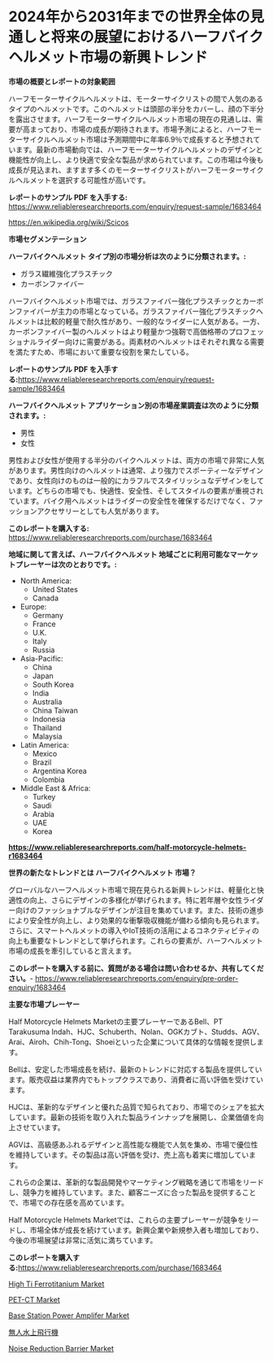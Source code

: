 <p><h1>2024年から2031年までの世界全体の見通しと将来の展望におけるハーフバイクヘルメット市場の新興トレンド</h1></p><p><strong>市場の概要とレポートの対象範囲</strong></p>
<p><p>ハーフモーターサイクルヘルメットは、モーターサイクリストの間で人気のあるタイプのヘルメットです。このヘルメットは頭部の半分をカバーし、顔の下半分を露出させます。ハーフモーターサイクルヘルメット市場の現在の見通しは、需要が高まっており、市場の成長が期待されます。市場予測によると、ハーフモーターサイクルヘルメット市場は予測期間中に年率6.9％で成長すると予想されています。最新の市場動向では、ハーフモーターサイクルヘルメットのデザインと機能性が向上し、より快適で安全な製品が求められています。この市場は今後も成長が見込まれ、ますます多くのモーターサイクリストがハーフモーターサイクルヘルメットを選択する可能性が高いです。</p></p>
<p><strong>レポートのサンプル PDF を入手する:</strong> <a href="https://www.reliableresearchreports.com/enquiry/request-sample/1683464">https://www.reliableresearchreports.com/enquiry/request-sample/1683464</a></p>
<p><a href="https://en.wikipedia.org/wiki/Scicos">https://en.wikipedia.org/wiki/Scicos</a></p>
<p><strong>市場セグメンテーション</strong></p>
<p><strong>ハーフバイクヘルメット タイプ別の市場分析は次のように分類されます。:</strong></p>
<p><ul><li>ガラス繊維強化プラスチック</li><li>カーボンファイバー</li></ul></p>
<p><p>ハーフバイクヘルメット市場では、ガラスファイバー強化プラスチックとカーボンファイバーが主力の市場となっている。ガラスファイバー強化プラスチックヘルメットは比較的軽量で耐久性があり、一般的なライダーに人気がある。一方、カーボンファイバー製のヘルメットはより軽量かつ強靭で高価格帯のプロフェッショナルライダー向けに需要がある。両素材のヘルメットはそれぞれ異なる需要を満たすため、市場において重要な役割を果たしている。</p></p>
<p><strong>レポートのサンプル PDF を入手する:</strong><a href="https://www.reliableresearchreports.com/enquiry/request-sample/1683464">https://www.reliableresearchreports.com/enquiry/request-sample/1683464</a></p>
<p><strong> ハーフバイクヘルメット アプリケーション別の市場産業調査は次のように分類されます。:</strong></p>
<p><ul><li>男性</li><li>女性</li></ul></p>
<p><p>男性および女性が使用する半分のバイクヘルメットは、両方の市場で非常に人気があります。男性向けのヘルメットは通常、より強力でスポーティーなデザインであり、女性向けのものは一般的にカラフルでスタイリッシュなデザインをしています。どちらの市場でも、快適性、安全性、そしてスタイルの要素が重視されています。バイク用ヘルメットはライダーの安全性を確保するだけでなく、ファッションアクセサリーとしても人気があります。</p></p>
<p><strong>このレポートを購入する:</strong> <a href="https://www.reliableresearchreports.com/purchase/1683464">https://www.reliableresearchreports.com/purchase/1683464</a></p>
<p><strong>地域に関して言えば、ハーフバイクヘルメット 地域ごとに利用可能なマーケットプレーヤーは次のとおりです。:</strong></p>
<p><ul>
    <li>
        North America:
        <ul>
            <li>United States</li>
            <li>Canada</li>
        </ul>
    </li>
    <li>
        Europe:
        <ul>
            <li>Germany</li>
            <li>France</li>
            <li>U.K.</li>
            <li>Italy</li>
            <li>Russia</li>
        </ul>
    </li>
    <li>
        Asia-Pacific:
        <ul>
            <li>China</li>
            <li>Japan</li>
            <li>South Korea</li>
            <li>India</li>
            <li>Australia</li>
            <li>China Taiwan</li>
            <li>Indonesia</li>
            <li>Thailand</li>
            <li>Malaysia</li>
        </ul>
    </li>
    <li>
        Latin America:
        <ul>
            <li>Mexico</li>
            <li>Brazil</li>
            <li>Argentina Korea</li>
            <li>Colombia</li>
        </ul>
    </li>
    <li>
        Middle East & Africa:
        <ul>
            <li>Turkey</li>
            <li>Saudi</li>
            <li>Arabia</li>
            <li>UAE</li>
            <li>Korea</li>
        </ul>
    </li>
    </ul></p>
<p><strong><a href="https://www.reliableresearchreports.com/half-motorcycle-helmets-r1683464">https://www.reliableresearchreports.com/half-motorcycle-helmets-r1683464</a></strong></p>
<p><strong>世界の新たなトレンドとは ハーフバイクヘルメット 市場？</strong></p>
<p><p>グローバルなハーフヘルメット市場で現在見られる新興トレンドは、軽量化と快適性の向上、さらにデザインの多様化が挙げられます。特に若年層や女性ライダー向けのファッショナブルなデザインが注目を集めています。また、技術の進歩により安全性が向上し、より効果的な衝撃吸収機能が備わる傾向も見られます。さらに、スマートヘルメットの導入やIoT技術の活用によるコネクティビティの向上も重要なトレンドとして挙げられます。これらの要素が、ハーフヘルメット市場の成長を牽引していると言えます。</p></p>
<p><strong>このレポートを購入する前に、質問がある場合は問い合わせるか、共有してください。</strong>- <a href="https://www.reliableresearchreports.com/enquiry/pre-order-enquiry/1683464">https://www.reliableresearchreports.com/enquiry/pre-order-enquiry/1683464</a></p>
<p><strong>主要な市場プレーヤー</strong></p>
<p><p>Half Motorcycle Helmets Marketの主要プレーヤーであるBell、PT Tarakusuma Indah、HJC、Schuberth、Nolan、OGKカブト、Studds、AGV、Arai、Airoh、Chih-Tong、Shoeiといった企業について具体的な情報を提供します。</p><p>Bellは、安定した市場成長を続け、最新のトレンドに対応する製品を提供しています。販売収益は業界内でもトップクラスであり、消費者に高い評価を受けています。</p><p>HJCは、革新的なデザインと優れた品質で知られており、市場でのシェアを拡大しています。最新の技術を取り入れた製品ラインナップを展開し、企業価値を向上させています。</p><p>AGVは、高級感あふれるデザインと高性能な機能で人気を集め、市場で優位性を維持しています。その製品は高い評価を受け、売上高も着実に増加しています。</p><p>これらの企業は、革新的な製品開発やマーケティング戦略を通じて市場をリードし、競争力を維持しています。また、顧客ニーズに合った製品を提供することで、市場での存在感を高めています。</p><p>Half Motorcycle Helmets Marketでは、これらの主要プレーヤーが競争をリードし、市場全体が成長を続けています。新興企業や新規参入者も増加しており、今後の市場展望は非常に活気に満ちています。</p></p>
<p><strong>このレポートを購入する:</strong><a href="https://www.reliableresearchreports.com/purchase/1683464">https://www.reliableresearchreports.com/purchase/1683464</a></p>
<p><p><a href="https://medium.com/@norchellecan/global-high-ti-ferrotitanium-market-by-product-type-by-application-by-region-and-companies-3fbd66982693">High Ti Ferrotitanium Market</a></p><p><a href="https://medium.com/@max.sanderson5645/pet-ct-market-size-is-growing-at-cagr-of-5-1-30e31cde90d4">PET-CT Market</a></p><p><a href="https://issuu.com/reportprime-2/docs/base-station-power-amplifer-market-size-2030.pptx">Base Station Power Amplifer Market</a></p><p><a href="https://medium.com/@rudysimonis2023/%E6%AC%A1%E3%81%AE%E6%96%87%E7%AB%A0%E3%82%92%E6%97%A5%E6%9C%AC%E8%AA%9E%E3%81%AB%E7%BF%BB%E8%A8%B3%E3%81%97%E3%81%A6%E3%81%8F%E3%81%A0%E3%81%95%E3%81%84-2024%E5%B9%B4%E3%81%8B%E3%82%892031%E5%B9%B4%E3%81%AB%E3%81%8B%E3%81%91%E3%81%A6%E4%BA%88%E6%B8%AC%E3%81%95%E3%82%8C%E3%82%8B%E3%82%B0%E3%83%AD%E3%83%BC%E3%83%90%E3%83%AB%E7%84%A1%E4%BA%BA%E6%B0%B4%E4%B8%8A%E8%BC%B8%E9%80%81%E6%A9%9F%E5%B8%82%E5%A0%B4%E3%81%AE%E3%83%88%E3%83%AC%E3%83%B3%E3%83%89-%E6%88%90%E9%95%B7%E6%A9%9F%E4%BC%9A%E3%81%A8%E8%AA%B2%E9%A1%8C%E3%81%AB%E5%AF%BE%E3%81%99%E3%82%8B%E6%B4%9E%E5%AF%9F-cbb25afdaa14">無人水上飛行機</a></p><p><a href="https://github.com/graysonwolfe1913/Market-Research-Report-List-1/blob/main/noise-reduction-barrier-market.md">Noise Reduction Barrier Market</a></p></p>